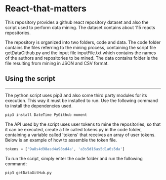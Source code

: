 # React-that-matters

This repository provides a github react repository dataset and also the script used to perform data mining. The dataset contains about 115 reacts repositories.

The repository is organized into two folders, code and data. The code folder contains the files referring to the mining process, containing the script file getDataGithub<span>.py and the input file inputFile.txt which contains the names of the authors and repositories to be mined. The data contains folder is the file resulting from mining in JSON and CSV format.

## Using the script
------

The python script uses pip3 and also some third party modules for its execution. This way it must be installed to run. Use the following command to install the dependencies used.

```python
pip3 install DateTime PyGithub moment
```

The API used by the script uses user tokens to mine the repositories, so that it can be executed, create a file called tokens<span>.py in the code folder, containing a variable called 'tokens' that receives an array of user tokens. 
Below is an example of how to assemble the token file.

```python
tokens = ['9a8s4d98asd4a98sd4a', 'a3s5d16as5d1a6s5da']
```

To run the script, simply enter the code folder and run the following command:

```python
pip3 getDataGitHub.py
```


